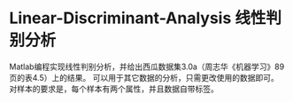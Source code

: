 # Linear-Discriminant-Analysis 线性判别分析
Matlab编程实现线性判别分析，并给出西瓜数据集3.0a（周志华《机器学习》89页的表4.5）上的结果。
可以用于其它数据的分析，只需更改使用的数据即可。
对样本的要求是，每个样本有两个属性，并且数据自带标签。
